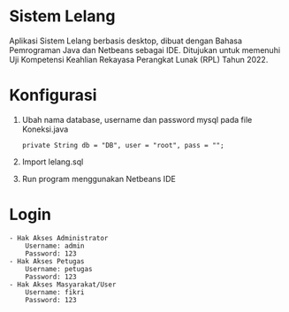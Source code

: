 # Sistem Lelang

Aplikasi Sistem Lelang berbasis desktop, dibuat dengan Bahasa Pemrograman Java dan Netbeans sebagai IDE.
Ditujukan untuk memenuhi Uji Kompetensi Keahlian Rekayasa Perangkat Lunak (RPL) Tahun 2022.


# Konfigurasi

 1. Ubah nama database, username dan password mysql pada file Koneksi.java

	    private String db = "DB", user = "root", pass = "";

2. Import lelang.sql
3. Run program menggunakan Netbeans IDE

# Login
	- Hak Akses Administrator
		Username: admin
		Password: 123
	- Hak Akses Petugas
		Username: petugas
		Password: 123
	- Hak Akses Masyarakat/User
		Username: fikri
		Password: 123	

